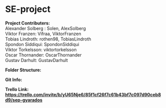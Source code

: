 # SE-project

<strong>Project Contributers:</strong></br>
Alexander Solberg : Solen, AlexSolberg </br>
Viktor Franzen: Vifraa, ViktorFranzen </br>
Tobias Lindroth: rothen98, TobiasLindroth </br>
Spondon Siddiqui: SpondonSiddiqui </br>
Viktor Torkelsson: viktortorkelsson </br>
Oscar Thornander: OscarThornander </br>
Gustav Darhult: GustavDarhult </br>

<strong>Folder Structure:<strong></br>
  
  
<strong>Git Info:<strong></br>
  


Trello Link:
https://trello.com/invite/b/yU65Nje6/85f1cf26f7c61b43bf7c097d90ceb8d9/sep-gyarados
